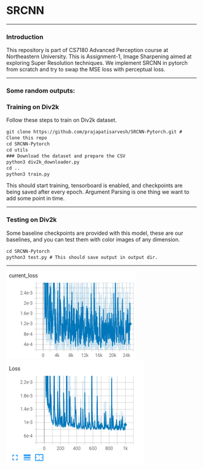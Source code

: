 # SRCNN

<hr/>

### Introduction
This repository is part of CS7180 Advanced Perception course at Northeastern University. This is Assignment-1, Image Sharpening aimed at exploring Super Resolution techniques. We implement SRCNN in pytorch from scratch and try to swap the MSE loss with perceptual loss.

<hr/>

### Some random outputs:



### Training on Div2k

Follow these steps to train on Div2k dataset.

```
git clone https://github.com/prajapatisarvesh/SRCNN-Pytorch.git # Clone this repo
cd SRCNN-Pytorch
cd utils
### Download the dataset and prepare the CSV
python3 div2k_downloader.py
cd ..
python3 train.py
```

This should start training, tensorboard is enabled, and checkpoints are being saved after every epoch. Argument Parsing is one thing we want to add some point in time.

<hr/>

### Testing on Div2k

Some baseline checkpoints are provided with this model, these are our baselines, and you can test them with color images of any dimension. 

```
cd SRCNN-Pytorch
python3 test.py # This should save output in output dir.
```

<hr/>

![Current Loss](figures/CLoss_TB.png) ![Loss](figures/Loss_TB.png)